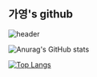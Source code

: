 ## 가영's github
![header](https://capsule-render.vercel.app/api?type=waving&color=auto&height=300&section=header&text=가영의%&fontSize=50)

![Anurag's GitHub stats](https://github-readme-stats.vercel.app/api?username=fe6ruar2y&show_icons=true&theme=flag-india)

[![Top Langs](https://github-readme-stats.vercel.app/api/top-langs/?username=fe6ruar2y&layout=compact)](https://github.com/anuraghazra/github-readme-stats)

<!--
**fe6ruar2y/fe6ruar2y** is a ✨ _special_ ✨ repository because its `README.md` (this file) appears on your GitHub profile.

Here are some ideas to get you started:

- 🔭 I’m currently working on ...
- 🌱 I’m currently learning ...
- 👯 I’m looking to collaborate on ...
- 🤔 I’m looking for help with ...
- 💬 Ask me about ...
- 📫 How to reach me: ...
- 😄 Pronouns: ...
- ⚡ Fun fact: ...
-->
